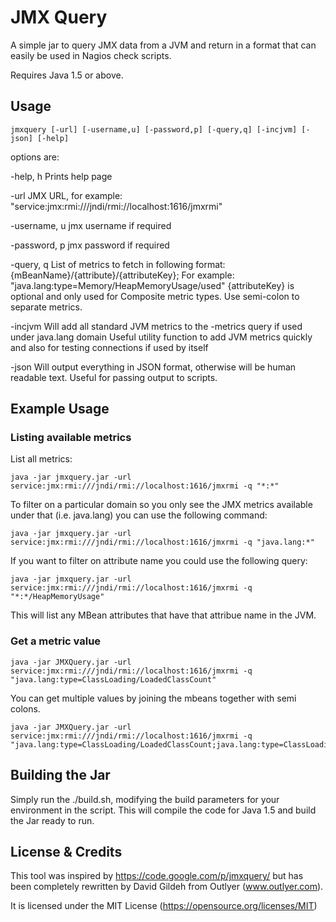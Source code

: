 JMX Query
=========

A simple jar to query JMX data from a JVM and return in a format that can easily be used in Nagios check scripts.

Requires Java 1.5 or above.


Usage
------

```
jmxquery [-url] [-username,u] [-password,p] [-query,q] [-incjvm] [-json] [-help]
```

options are:

-help, h
	Prints help page
	
-url 
	JMX URL, for example: "service:jmx:rmi:///jndi/rmi://localhost:1616/jmxrmi"
	
-username, u
	jmx username if required
	
-password, p
	jmx password if required

-query, q
        List of metrics to fetch in following format: {mBeanName}/{attribute}/{attributeKey};
        For example: "java.lang:type=Memory/HeapMemoryUsage/used"
        {attributeKey} is optional and only used for Composite metric types. 
        Use semi-colon to separate metrics.

-incjvm
        Will add all standard JVM metrics to the -metrics query if used under java.lang domain
        Useful utility function to add JVM metrics quickly and also for testing connections if
        used by itself

-json
        Will output everything in JSON format, otherwise will be human readable text. Useful
        for passing output to scripts.

Example Usage
-------------

### Listing available metrics

List all metrics:

```
java -jar jmxquery.jar -url service:jmx:rmi:///jndi/rmi://localhost:1616/jmxrmi -q "*:*"
```

To filter on a particular domain so you only see the JMX metrics available under that (i.e. java.lang) you can use the following command:

```
java -jar jmxquery.jar -url service:jmx:rmi:///jndi/rmi://localhost:1616/jmxrmi -q "java.lang:*"
```

If you want to filter on attribute name you could use the following query:

```
java -jar jmxquery.jar -url service:jmx:rmi:///jndi/rmi://localhost:1616/jmxrmi -q "*:*/HeapMemoryUsage"
```

This will list any MBean attributes that have that attribue name in the JVM.

### Get a metric value

```
java -jar JMXQuery.jar -url service:jmx:rmi:///jndi/rmi://localhost:1616/jmxrmi -q "java.lang:type=ClassLoading/LoadedClassCount"
```

You can get multiple values by joining the mbeans together with semi colons.

```
java -jar JMXQuery.jar -url service:jmx:rmi:///jndi/rmi://localhost:1616/jmxrmi -q "java.lang:type=ClassLoading/LoadedClassCount;java.lang:type=ClassLoading/UnloadedClassCount"
```

Building the Jar
----------------

Simply run the ./build.sh, modifying the build parameters for your environment in the script. This will compile the code for Java 1.5 and build the Jar ready to run.

License & Credits
-----------------

This tool was inspired by https://code.google.com/p/jmxquery/ but has been completely rewritten by David Gildeh from Outlyer (www.outlyer.com).

It is licensed under the MIT License (https://opensource.org/licenses/MIT)
